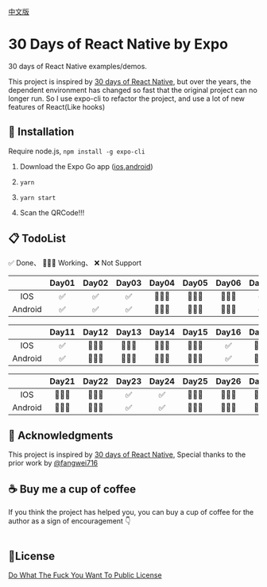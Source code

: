 [中文版](doc/ZH.md)

# 30 Days of React Native by Expo

30 days of React Native examples/demos.

This project is inspired by [30 days of React Native](https://github.com/fangwei716/30-days-of-react-native), but over the years, the dependent environment has changed so fast that the original project can no longer run. So I use expo-cli to refactor the project, and use a lot of new features of React(Like hooks)


## 🔎 Installation
Require node.js, ```npm install -g expo-cli ```

  1. Download the Expo Go app ([ios](https://apps.apple.com/app/apple-store/id982107779),[android](https://play.google.com/store/apps/details?id=host.exp.exponent&referrer=www))

  2.  ```yarn```

  3.  ```yarn start```
  
  4. Scan the QRCode!!!


## 📋 TodoList
✅ Done、 👷🏼‍♂️ Working、 ❌ Not Support

|         |  Day01 |  Day02 | Day03 | Day04 | Day05 | Day06 | Day07 | Day08 | Day09 | Day10 |
| :---:   | :----: | :----: | :---: | :---: | :---: | :---: | :---: | :---: | :---: | :---: |
| IOS     |   ✅   |   ✅   |   ✅   |   👷🏼‍♂️  |   👷🏼‍♂️   |  👷🏼‍♂️   |   ✅  |   ✅   |   👷🏼‍♂️  |   👷🏼‍♂️  |
| Android |   ✅   |   ✅   |   ✅   |   👷🏼‍♂️  |   👷🏼‍♂️   |  👷🏼‍♂️   |   ✅  |   ✅   |   👷🏼‍♂️  |   👷🏼‍♂️  |

|         |  Day11 |  Day12 | Day13 | Day14 | Day15 | Day16 | Day17 | Day18 | Day19 | Day20 |
| :---:   | :----: | :----: | :---: | :---: | :---: | :---: | :---: | :---: | :---: | :---: |
| IOS     |   ✅   |   👷🏼‍♂️   |   👷🏼‍♂️   |   👷🏼‍♂️  |   👷🏼‍♂️   |  ✅   |   👷🏼‍♂️  |   👷🏼‍♂️   |   ✅  |   👷🏼‍♂️  |
| Android |   ✅   |   👷🏼‍♂️   |   👷🏼‍♂️   |   👷🏼‍♂️  |   👷🏼‍♂️   |  ✅   |   👷🏼‍♂️  |   👷🏼‍♂️   |   ✅  |   👷🏼‍♂️  |

|         |  Day21 |  Day22 | Day23 | Day24 | Day25 | Day26 | Day27 | Day28 | Day29 | Day30 |
| :---:   | :----: | :----: | :---: | :---: | :---: | :---: | :---: | :---: | :---: | :---: |
| IOS     |   👷🏼‍♂️   |   👷🏼‍♂️   |   ✅   |   ✅  |   👷🏼‍♂️   |  👷🏼‍♂️   |   👷🏼‍♂️  |   👷🏼‍♂️   |   👷🏼‍♂️  |   👷🏼‍♂️  |
| Android |   👷🏼‍♂️   |   👷🏼‍♂️   |   ✅   |   ✅  |   👷🏼‍♂️   |  👷🏼‍♂️   |   👷🏼‍♂️  |   👷🏼‍♂️   |   👷🏼‍♂️  |   👷🏼‍♂️  |


## 🤝 Acknowledgments
This project is inspired by [30 days of React Native](https://github.com/fangwei716/30-days-of-react-native), Special thanks to the prior work by [@fangwei716](https://github.com/fangwei716)


## ☕ Buy me a cup of coffee
If you think the project has helped you, you can buy a cup of coffee for the author as a sign of encouragement 👇
```bash
```

## 🔑License
[Do What The Fuck You Want To Public License](./LICENSE)
